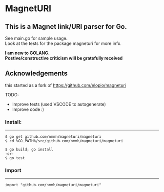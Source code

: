 # MagnetURI
## This is a Magnet link/URI parser for Go.

See main.go for sample usage.  
Look at the tests for the package magneturi for more info.

**I am new to GOLANG.**  
**Postive/constructive criticism will be gratefully received**

## Acknowledgements  
this started as a fork of 
https://github.com/elopio/magneturi

TODO:
* Improve tests (used VSCODE to autogenerate)
* Improve code :)

### Install:  
____________
```
$ go get github.com/nmmh/magneturi/magneturi 
$ cd %GO_PATH%/src/github.com/nmmh/magneturi/magneturi

$ go build; go install
-or-
$ go test
```

### Import 
____________
```
import "github.com/nmmh/magneturi/magneturi"
```